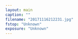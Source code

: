 ```yaml
---
layout: main
caption: ""
filename: "20171116212231.jpg"
fstop: "Unknown"
exposure: "Unknown"
---
```

